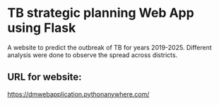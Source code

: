 # TB strategic planning Web App using Flask
A website to predict the outbreak of TB for years 2019-2025. Different analysis were done to observe the spread across districts.

## URL for website:
https://dmwebapplication.pythonanywhere.com/
